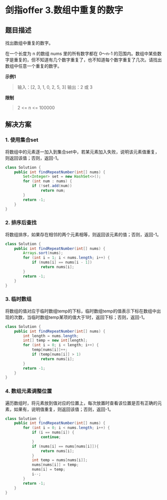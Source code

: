 # 剑指offer 3.数组中重复的数字

## 题目描述

找出数组中重复的数字。

在一个长度为 n 的数组 nums 里的所有数字都在 0～n-1 的范围内。数组中某些数字是重复的，但不知道有几个数字重复了，也不知道每个数字重复了几次。请找出数组中任意一个重复的数字。

**示例1**

> 输入：[2, 3, 1, 0, 2, 5, 3]
> 输出：2 或 3 

**限制**

> 2 <= n <= 100000

## 解决方案

### 1. 使用集合set

将数组中的元素逐一加入到集合set中，若某元素加入失败，说明该元素值重复，则返回该值；否则，返回-1。

```Java
class Solution {    
	public int findRepeatNumber(int[] nums) {
        Set<Integer> set = new HashSet<>();
        for (int num : nums) {
            if (!set.add(num))
                return num;
        }
        return -1;
    }
}
```

### 2. 排序后查找

将数组排序，如果存在相邻的两个元素相等，则返回该元素的值；否则，返回-1。

```Java
class Solution {
	public int findRepeatNumber(int[] nums) {
		Arrays.sort(nums);
		for (int i = 1; i < nums.length; i++) {
			if (nums[i] == nums[i - 1])
				return nums[i];
		}
		return -1;
	}
}
```

### 3. 临时数组

将数组的值对应于临时数组temp的下标，临时数组temp的值表示下标在数组中出现的次数，当临时数组temp某项的值大于1时，返回下标；否则，返回-1。

```Java
class Solution {
    public int findRepeatNumber(int[] nums) {
        int length = nums.length;
        int[] temp = new int[length];
        for (int i = 0; i < length; i++) {
            temp[nums[i]]++;
            if (temp[nums[i]] > 1)
                return nums[i];
        }
        return -1;
    }
}
```

### 4. 数组元素调整位置

遍历数组时，将元素放到值对应的位置上，每次放置时查看该位置是否有正确的元素，如果有，说明值重复，则返回该值；否则，返回-1。

```Java
class Solution {
	public int findRepeatNumber(int[] nums) {
        for (int i = 0; i < nums.length; i++) {
            if (i == nums[i]) {
                continue;
            }
            if (nums[i] == nums[nums[i]]){
                return nums[i];
            }
            int temp = nums[nums[i]];
            nums[nums[i]] = temp;
            nums[i] = temp;
            i--;
        }
        return -1;
    }
}
```







